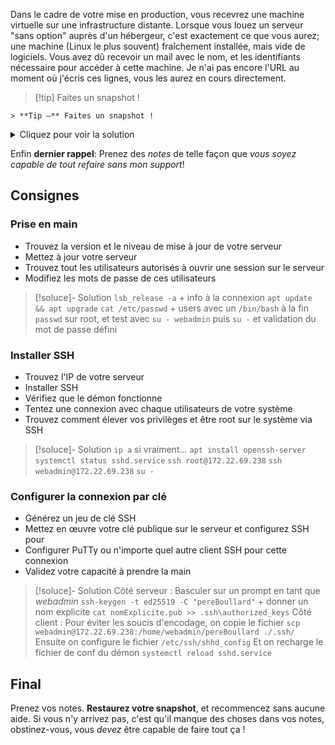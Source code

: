Dans le cadre de votre mise en production, vous recevrez une machine virtuelle sur une infrastructure distante. Lorsque vous louez un serveur "sans option" auprès d'un hébergeur, c'est exactement ce que vous aurez; une machine (Linux le plus souvent) fraîchement installée, mais vide de logiciels. Vous avez dû recevoir un mail avec le nom, et les identifiants nécessaire pour accéder à cette machine. Je n'ai pas encore l'URL au moment où j'écris ces lignes, vous les aurez en cours directement.

> [!tip] Faites un snapshot !

`> **Tip —** Faites un snapshot !`

<details>
  <summary>Cliquez pour voir la solution</summary>
  
Voici le contenu caché / spoiler.
  
</details>


Enfin **dernier rappel**: Prenez des _notes_ de telle façon que _vous soyez capable de tout refaire sans mon support_!
## Consignes
### Prise en main
 - Trouvez la version et le niveau de mise à jour de votre serveur
 - Mettez à jour votre serveur
 - Trouvez tout les utilisateurs autorisés à ouvrir une session sur le serveur
 - Modifiez les mots de passe de ces utilisateurs
 
> [!soluce]- Solution
> `lsb_release -a` + info à la connexion
> `apt update && apt upgrade`
> `cat /etc/passwd` + users avec un `/bin/bash` à la fin
> `passwd` sur root, et test avec `su - webadmin` puis `su -` et validation du mot de passe défini

### Installer SSH
 - Trouvez l'IP de votre serveur
 - Installer SSH
 - Vérifiez que le démon fonctionne
 - Tentez une connexion avec chaque utilisateurs de votre système
 - Trouvez comment élever vos privilèges et être root sur le système via SSH

> [!soluce]- Solution
> `ip a` si vraiment...
> `apt install openssh-server`
> `systemctl status sshd.service`
> `ssh root@172.22.69.238`
> `ssh webadmin@172.22.69.238`
> `su -`

### Configurer la connexion par clé
 - Générez un jeu de clé SSH
 - Mettez en œuvre votre clé publique sur le serveur et configurez SSH pour
 - Configurer PuTTy ou n'importe quel autre client SSH pour cette connexion
 - Validez votre capacité à prendre la main


> [!soluce]- Solution
> Côté serveur : Basculer sur un prompt en tant que _webadmin_
> `ssh-keygen -t ed25519 -C "pereBoullard"` + donner un nom explicite
> `cat nomExplicite.pub >> .ssh\authorized_keys`
> Côté client : Pour éviter les soucis d'encodage, on copie le fichier
> `scp webadmin@172.22.69.238:/home/webadmin/pereBoullard ./.ssh/`
> Ensuite on configure le fichier `/etc/ssh/shhd_config`
> Et on recharge le fichier de conf du démon `systemctl reload sshd.service`

## Final
Prenez vos notes. **Restaurez votre snapshot**, et recommencez sans aucune aide.
Si vous n'y arrivez pas, c'est qu'il manque des choses dans vos notes, obstinez-vous, vous _devez_ être capable de faire tout ça !
